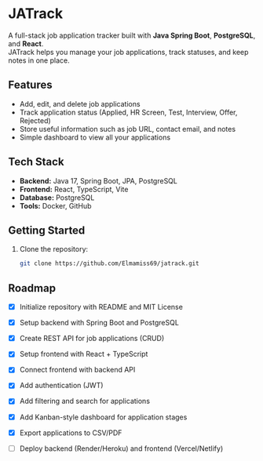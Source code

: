 # JATrack

A full-stack job application tracker built with **Java Spring Boot**, **PostgreSQL**, and **React**.  
JATrack helps you manage your job applications, track statuses, and keep notes in one place.

## Features
- Add, edit, and delete job applications
- Track application status (Applied, HR Screen, Test, Interview, Offer, Rejected)
- Store useful information such as job URL, contact email, and notes
- Simple dashboard to view all your applications

## Tech Stack
- **Backend:** Java 17, Spring Boot, JPA, PostgreSQL
- **Frontend:** React, TypeScript, Vite
- **Database:** PostgreSQL
- **Tools:** Docker, GitHub

## Getting Started
1. Clone the repository:
   ```bash
   git clone https://github.com/Elmamiss69/jatrack.git

   
## Roadmap
- [x] Initialize repository with README and MIT License
- [x] Setup backend with Spring Boot and PostgreSQL
- [x] Create REST API for job applications (CRUD)
- [x] Setup frontend with React + TypeScript
- [x] Connect frontend with backend API
- [x] Add authentication (JWT)
- [x] Add filtering and search for applications
- [x] Add Kanban-style dashboard for application stages
- [x] Export applications to CSV/PDF
- [ ] Deploy backend (Render/Heroku) and frontend (Vercel/Netlify)

